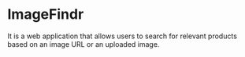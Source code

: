 # ImageFindr
It is a web application that allows users to search for relevant products based on an image URL or an uploaded image. 
